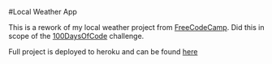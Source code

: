 #Local Weather App

This is a rework of my local weather project from [FreeCodeCamp](https://www.freecodecamp.com). Did this in scope of the [100DaysOfCode](https://github.com/yOoMarvin/100-days-of-code) challenge.

Full project is deployed to heroku and can be found [here](yoomarvin-local-weather.herokuapp.com)